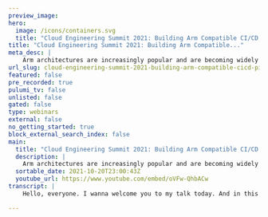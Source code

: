 ```yaml
---
preview_image:
hero:
  image: /icons/containers.svg
  title: "Cloud Engineering Summit 2021: Building Arm Compatible CI/CD Pipelines"
title: "Cloud Engineering Summit 2021: Building Arm Compatible..."
meta_desc: |
    Arm architectures are increasingly popular and are becoming widely adopted by teams and organizations. As this adoption grows, developers and organ...
url_slug: cloud-engineering-summit-2021-building-arm-compatible-cicd-pipelines
featured: false
pre_recorded: true
pulumi_tv: false
unlisted: false
gated: false
type: webinars
external: false
no_getting_started: true
block_external_search_index: false
main:
  title: "Cloud Engineering Summit 2021: Building Arm Compatible CI/CD Pipelines"
  description: |
    Arm architectures are increasingly popular and are becoming widely adopted by teams and organizations. As this adoption grows, developers and organizations must ensure their software and services are capable to support Arm architecture which begins by ensuring their CI/CD tooling and workload are Arm capable. In this presentation, attendees will learn how to ensure their CI/CD pipelines and workloads are Arm compatible and capable of providing Arm support in their products.  Talk by: Angel Rivera
  sortable_date: 2021-10-20T23:00:43Z
  youtube_url: https://www.youtube.com/embed/oVFw-QhbACw
transcript: |
    Hello, everyone. I wanna welcome you to my talk today. And in this talk, I'll be discussing how to build Docker images for arm architectures from C I CD pipelines. Before I get into that, I'd like to introduce myself. My name is Angel Rivera. I'm a developer advocate for Circle C I. And in my role at Circle C I, I'm engaging the developer community and understanding how they're using technologies as well as some of the struggles or obstacles they face while implementing or using these technologies. I bring that information back to my team at Circle C I and we use those learnings to build valuable features for our developers and our customers to ease their lives while developing software. If any of you want to reach out to me after this talk, uh you know, to discuss the talk or discuss anything in general. Uh You can reach out to me via Twitter. Uh My punk uh my punk, my Twitter handle is at punk data. So, uh again, if anyone wants to reach out and have a discussion or just, you know, to chat uh Yeah, hit me up at punk data on Twitter. Uh here's some fun facts about Arm. Uh If you didn't know arm stands for advanced risk machines. Although in 1984 when arm was originated or created uh in England, uh it was actually initially named the Acorn Risk machine. In 1987 arm became the first commercial risk processor available. And in 1990 the Arm LTD company was formed and that's when the name changed to what it, it's currently known as the advanced risk machines, uh uh processor. And you know, arm has been around for quite some time. Uh In 1986 it was powering the Apple two GS and in 1993 it was also powering the Apple Newton device. Uh So again, it's been around for quite some time. But in recent years, there's been some evolution or innovations made within the Arm architecture. Uh If you didn't know arm processors power a lot of uh smartphones, tablets, uh Raspberry pies and also tons of IOT device and smart devices such as televisions, appliances and wearables. You know, arm is pretty much in almost uh all of the things that we probably use, you know, our mobile devices that we use on a day to day. Uh And it's been supported by pretty much all the major operating systems. Uh It's definitely been supported by Linux for quite some time. Uh You know, and I know that for a fact because I've been using Linux, Linux for many, many years. And always have seen the Linux distributions right uh for for arm, which is pretty, pretty cool that you know, that operating system in that community has always kind of been there to support uh those arm architectures. Now arm is pretty popular in those, you know, mobile devices and IOT devices, smart devices because uh the arm processor does a great job at processing data while using very low power. So compared to the X 86 processors, which are, you know, a bit snappier. Uh and, and and faster in certain regards, um it still uses way more power than an arm processor. So you know, that's why it's kind of a great fit for uh these uh mobile devices. Anything bat uh battery powered right arm is a great fit for because of this uh low power consumption and it's still pretty quick at processing data. So it's a it's a good fit. Now. Um I wanna talk about uh arm and, and implementations of arm. I kind of gave you examples already about, you know how it's powering smart devices, smartphones, um you know, and all the uh kind of battery powered devices. So I wanted to share some information about, you know, some of how arm has kind of uh been the innovations within arm have kind of been uh applied to uh a real world use case. So let's talk about IOT sensors. Um What I'm gonna use in my example is a moisture sensor which is essentially detecting how much moisture is in something. Uh In this case, I'm gonna use the example of a moisture sensor in a farm, right? So this is a real world use case where uh farmers are using moisture sensors to detect how much moisture is in the ground so that they know how much water uh to, you know, apply to their crops. Uh This is a great way for them to kind of be efficient with watering and also helps with their growing process. So if you look at the sensor that I'm showing you in the slide um has a little wire connected probably to a battery. And you can imagine that also has a cellular type device to connect right uh to a cell tower and then send the data from that moisture sensor back over to some server, some infrastructure that can capture that data and make sense of it. Uh In this case, right? Um the moisture sensor probably has an arm processor. Uh But you know, again, it's, it's supposed to be a, a power, a battery powered device, right? Because you're sitting in a farm, you don't need to have cables everywhere. Uh Also, when you're picking the plants, you don't want to get caught up in any cables. This is all kind of wireless technology. Uh But the idea is, you know, uh those sensors should have a long battery life and the only way to do that is to conserve uh on things such as, you know, processing and then also uh chirping or sending that data back to the data center um in recent uh years or, or yeah, years, you know, this has evolved, the, the arm ships have evolved, they've become more powerful, they become uh more efficient with power. And one of the cool applications that I'm starting to see is, you know, when you have IOT devices sitting in a farm like this remote um the the farm or the the the organizations that are uh you know, implementing uh these, these moisture sensors are now leveraging uh something called an edge server. And an edge server kind of sits a little bit physically closer to the moisture uh sensor so that it can capture the information. So it's no longer sending data to, you know, a cloud and, and seeing more battery power, it's actually uh sending data to a device or, or some sort of system that's on site next to or clover in close proximity to the to the moisture sensor. And it's not consuming a lot of power. It's also uh able to process data uh you know, directly from the sensor in kind of a a near real time situation and then send uh a more polished or more refined data set back to the ultimate infrastructure, right, which is maybe some, some server and some cloud system somewhere. Uh But at the end of the day these edge services are, are basically like preprocessing, right? They're taking some information from the moisture sensor and then processing it uh maybe doing some kind of uh even A I on, on, on the data and then sending you know, data up to up to the uh the final infrastructure that's capturing it. So, you know, these are the kind of advancements that are being made. Um And these these edge servers are starting to be powered by arm processors. And the reason is number one, the power right consumption again, uh you know, even though you have a device that that's uh you know, processing stuff, uh it it could still use a very, you know, benefit from using very little power consumption. And the arm processor does that uh the other part to that is the arm processes are getting faster. So they're able to um you know, uh process that information just as good as an X 86 architecture. So yeah, be on the lookout for kind of these arm powered edge devices which are, you know, kind of uh becoming the norm within IOT type architectures. And it's a pretty interesting time to be uh you know, viewing or, or seeing how, how this is a advancing and and the innovations that they're making. So again, right? Um with the IOT uh services or, or device edge edge devices, um they're gonna need IOT edge applications, right? So those devices are gonna need to run applications that, you know, whenever the, the data from the sensor comes in, it's gonna have to, you know, do some calculations or, or maybe even uh do some sort of, you know, uh machine learning type situations where it's identifying patterns of watering patterns, right? And then spitting out the best uh the best times to water or, you know, any kind of application like that. But at the end of the day, uh those edge server devices are gonna need iot uh edge applications to run them on. And what I'm seeing a ton of is um these devices are running uh some form of kubernetes, right? Uh And that's where kind of where if, if you're running kubernetes, you're definitely gonna have to be running uh your application inside of a Docker image. And that's where we have to build a Docker images that support arm architectures. And I'll get into that in a few. Uh So another application for arm architectures or CP US or processors are for arm powered servers. Um Some cloud companies now are actually offering up uh cloud resources or compute nodes that are arm powered, right? Uh That means the, the underlying hardware that hosts your virtual machines are using an arm processor and also uh requires you to use an arm uh capable kernel. Uh And the reason is because um you know, arm and X 86 architectures are not compatible. Uh And the reason for that is uh they just use different instruction sets, right? So the processors understand uh their directives in a different way. And that's basically one of the reasons why, you know, you can't use an X 86 architecture or kernel uh or applications with an arm uh uh processor. Uh it will not understand the application, right. Their application is built for a specific instruction set and you can't mix and match those. So that means, you know, you have to compile your code to whatever architecture you're targeting. Uh because actually the code doesn't really care about where it's operating on. Uh But the the hardware actually cares about what kind of uh software is being compiled and executed on it, right? So uh the software, if it's built for XX 86 and again, you're running it on an arm uh hardware, it's not gonna understand that the process is not gonna end the, so understand the software and what it's trying to do. So that also uh kind of leads into uh Docker images that incompatibility, right? So with arm uh you, you need to be cognizant of when you're building Docker images that you're building to an Arm architecture and not an X 86 architecture. So arm compatible Docker images, right? Uh Again, you need to need to be be cognizant of where you're targeting. Uh And again, if you're targeting an arm uh architecture, you obviously need to build for that Docker image for an arm uh processor, right? So one of the ways you can easily do that is by implementing, you know, building your docker images within C I CD pipelines um that streams line streamlines the process. The problem is a lot of the uh current uh C I CD uh providers uh don't have arm uh building capabilities or arm uh capabilities to build your software. They don't have the hosts in, in the runtime to build your software. Uh But you're in Luck Circle C I has actually recently released uh that uh arm uh resources. So we now have the ability for people to leverage uh arm uh in their, in their C I CD pipeline. So you can build your app application to an X 86 platform or if you choose to, you can also build it for an ARM architecture. And the way we did that is providing what we call resource classes, which again are arm capable underlying hardware, right, where you're running your code. So with that uh addition of the armed resource classes, uh we're able to en allow developers to build uh their applications, compile them for arm, right? And they also can build Docker images that support the arm architecture. Uh And that'll give a nice clean arm uh feel across the board. So you can test your applications in arm, you can run uh you know your code on an arm uh hardware or arm uh processor and know that the applications, the Docker images and anything you build uh on that platform, the arm arm platforms within your C I CD pipeline are gonna function uh in whatever arm architecture you're targeting, which in this case could be a kubernetes cluster. So in this demonstration, I'm gonna go and show you how uh you can implement AC I CD pipeline within circle C I that actually builds tests and deploys an arm capable Docker image to a newly created infrastructure. So let's get started with our demonstration. Uh What I have here, what I'm showing you here is uh the code example that I'm gonna use for my demonstration. Uh Essentially what it is is a simple static uh no Js application, it just renders a page. Um And this will be uh any code changes will trigger our C I CD pipeline that will do a couple things. So let's take a look at uh the C I CD pipeline. I'm gonna jump into just the building the Docker image portion of this pipeline uh or the job which is um listed right here. As you can see, I have a job named build on Docker image. And essentially what I'm gonna do here is uh build a Docker image that is uh built on an arm compute note or executor on the circle C I platform as well as create a new Docker image from this application. And the changes made to the application for deploying to an elastic uh container service on AWS. Uh and the container service will also use plume uh to be provisioned, right. So Pulumi will create all this infrastructure and it will also deploy this docker image to this newly created uh uh elastic container service cluster. And by the way, the cluster will also be uh uh powered by uh uh aws gravis on two arm compute nodes. So it's kind of an arm end to end arm experience uh with the C I CD pipeline. So let's get started. Um I'm just gonna quickly cover the main thing that you need uh to leverage an arm executor uh is and it's just these quick keys here which are essentially, you know, the machine which tells it tells the uh uh platform to execute or to give you an executor of machine type, which is a virtual machine. And then the resource class is actually where you uh define what kind of uh of executor you want to use. In this case, we want to use arm. So we would put the value of arm dot medium or large or whatever, you know, capacity compute node you want. I'm just gonna use medium here. And then finally, um let's jump over to the main point though one of the main points here is that um in order for you to build a Docker image that will be arm capable, you have to inherit from the docker image base, right? So Docker works as uh with inheritance, it inherits its uh kind of uh capabilities from a previous image. In this case, we're gonna use the arm 64 V eight version and with a node uh image, right. So this this line right here is essential in your Docker file uh to create a arm capable uh uh image Docker image for whatever service you're going to deploy to. Now let's show you how we're going to um you know, trigger a pipeline. So basically we got to change some code. Uh And I wanna add just a quick message here, no serve, node server running. And then I'm just gonna add, you know, some dots or whatever. Uh Then I'm gonna save it and I'm just gonna go through my regular flow, right? Like uh I don't know uh let's see, trigger build, right as a commit message just to speed things along. And then what we're gonna do is oh, we forgot to update that. So we're gonna say uh just call a trigger, right? Another message we'll do two pushes or two commits and we're gonna push this upstream. So once we have that pushed upstream, we're gonna jump over to our circle C I dashboard which has detected my code changes and it's going to run all the jobs defined in my config dot yo file. Now, um we'll get into the details of this after uh uh things have have run and uh been provisioned. So our Docker image uh job has completed. Uh And the Docker has been pushed to Docker hub. Let's check on our plume uh provisioning process. Uh So Pulumi is an infrastructure is code uh system that enables developers and operators to basically build uh their architectures and uh other cloud resources using code, right? So uh you can define all of those things uh using code in this example, I'm using Python. Uh And what I'm creating here is and AWS elastic container service powered by Aws Graviton two arm uh compute nodes. And then I'm also, you know, creating things like security groups, VPC S all from scratch, right? So the idea here is to build a pipeline that will test my application to in in the environments that I'm targeting for deployment. In this case, it's an ECs uh uh close powered by uh arm compute nodes. So our Pulumi application has deployed provision and deployed our application to uh the ECs cluster that it created. Um And we can test that the application is actually functioning on that cluster live by just, you know, copy and pasting the URL that was created. And then we'll just um show that to you here. The application is running in an ECs cluster. Uh If you want to take a look at that, we can show you that uh the cluster was created here. It's called APP arm. Uh And as you can see here, um you know, it's got a pretty much a service running. Um Here's some EC2 instances. Uh So it's a three node cluster. Uh And what I'm gonna show you real quick is uh the fact that uh it's running uh on a Graviton two arm compute node which is uh this designator here. Uh T four G, the G at the end or at the end of this uh initial uh designator or, or compute node type uh signifies that it's a graviton two arm uh compute node. So again, right, like this cluster is powered by arm. Uh the Docker image is, is built for arm uh and um the pipeline itself uh if you want to take a look at that uh actually um does what, what I call a smoke test. So as you can see, right, it did all of these things built a Docker image uh created and deployed this Pallo infrastructure. Uh It also performed a smoke test, meaning that it was uh the application deployed and is it functioning uh the way you know, we designed it to function. Uh In this case, it's a simple test that's just checking for an OK 200 which is it is responding and we verified it manually. But you can, you can imagine as a developer you're working in your flow and uh you don't want to stop to check if your app is running and then you continue on. Uh what you do is you build a pipeline like this. Um And then, uh you know, it'll automatically go through the process, smoke test. And then, uh right now I put it in a manual uh job is what we call it. Uh And the reason why I put that here is for this demo. So I could show you like, you know, you can do things like manual jobs if you actually want to that's running. But normally what I do is I just don't have this approved job step here. Uh Because what happens is um once it's, you know, smoke test pass, it'll just go ahead and destroy that cluster and I just click that button in order uh for the next step of my pipeline, which is to destroy all that awesome infrastructure we built using Pulumi. So that's basically it in a nutshell. Um If anyone wants to reach out to me uh to ask questions or, or, you know, get further details on this uh demonstration, um uh just hit me up at Punk Date on Twitter and I wanna thank you all for attending this talk, right? I almost forgot. Um I'd appreciate any feedback if at all possible uh from you. Uh If you could uh just use the RL that's on the screen and uh you know, send me some feedback, instructive criticism on how I can make this talk a little bit more informative or more exciting or just better it all the way around Uh I'd appreciate that. Uh, again, thank you and have a great event.

---
```

